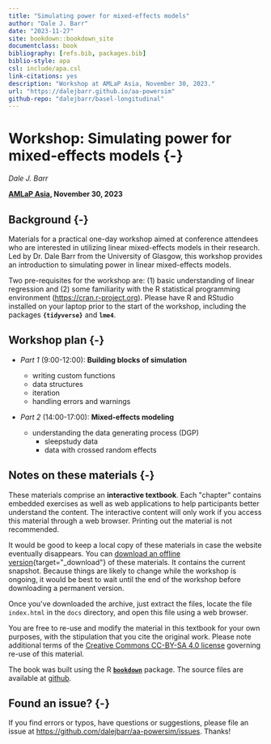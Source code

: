 ```yaml
--- 
title: "Simulating power for mixed-effects models"
author: "Dale J. Barr"
date: "2023-11-27"
site: bookdown::bookdown_site
documentclass: book
bibliography: [refs.bib, packages.bib]
biblio-style: apa
csl: include/apa.csl
link-citations: yes
description: "Workshop at AMLaP Asia, November 30, 2023."
url: "https://dalejbarr.github.io/aa-powersim"
github-repo: "dalejbarr/basel-longitudinal"
---
```




# Workshop: Simulating power for mixed-effects models {-}

*Dale J. Barr*

**[AMLaP Asia](http://ling.cuhk.edu.hk/amlap.asia/), November 30, 2023**

## Background {-}

Materials for a practical one-day workshop aimed at conference attendees who are interested in utilizing linear mixed-effects models in their research. Led by Dr. Dale Barr from the University of Glasgow, this workshop provides an introduction to simulating power in linear mixed-effects models.

Two pre-requisites for the workshop are: (1) basic understanding of linear regression and (2) some familiarity with the R statistical programming environment (https://cran.r-project.org). Please have R and RStudio installed on your laptop prior to the start of the workshop, including the packages **`{tidyverse}`** and **`lme4`**. 

## Workshop plan {-}

- *Part 1* (9:00-12:00): **Building blocks of simulation**
  - writing custom functions
  - data structures
  - iteration 
  - handling errors and warnings

- *Part 2* (14:00-17:00): **Mixed-effects modeling**
  - understanding the data generating process (DGP)
    - sleepstudy data
	- data with crossed random effects

## Notes on these materials {-}

These materials comprise an **interactive textbook**. Each "chapter" contains embedded exercises as well as web applications to help participants better understand the content. The interactive content will only work if you access this material through a web browser. Printing out the material is not recommended. 

It would be good to keep a local copy of these materials in case the website eventually disappears. You can [download an offline version](amlap-asia-power-simulation.zip){target="_download"} of these materials. It contains the current snapshot. Because things are likely to change while the workshop is ongoing, it would be best to wait until the end of the workshop before downloading a permanent version.

Once you've downloaded the archive, just extract the files, locate the file `index.html` in the `docs` directory, and open this file using a web browser.

You are free to re-use and modify the material in this textbook for your own purposes, with the stipulation that you cite the original work. Please note additional terms of the [Creative Commons CC-BY-SA 4.0 license](https://creativecommons.org/licenses/by-sa/4.0/) governing re-use of this material.

The book was built using the R [**`bookdown`**](https://bookdown.org) package. The source files are available at [github](https://github.com/dalejbarr/aa-powersim).

## Found an issue? {-}

If you find errors or typos, have questions or suggestions, please file an issue at <https://github.com/dalejbarr/aa-powersim/issues>. Thanks!
